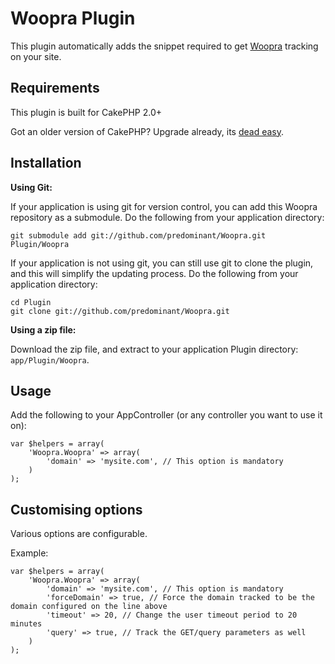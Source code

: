 # Woopra Plugin #

This plugin automatically adds the snippet required to get [Woopra](http://woopra.com) tracking on your site.

## Requirements ##

This plugin is built for CakePHP 2.0+

Got an older version of CakePHP? Upgrade already, its [dead easy](http://book.cakephp.org/2.0/en/appendices/2-0-migration-guide.html).

## Installation ##

**Using Git:**

If your application is using git for version control, you can add this Woopra repository as a submodule. Do the following from your application directory:

	git submodule add git://github.com/predominant/Woopra.git Plugin/Woopra

If your application is not using git, you can still use git to clone the plugin, and this will simplify the updating process. Do the following from your application directory:

	cd Plugin
	git clone git://github.com/predominant/Woopra.git

**Using a zip file:**

Download the zip file, and extract to your application Plugin directory: `app/Plugin/Woopra`.

## Usage ##

Add the following to your AppController (or any controller you want to use it on):

	var $helpers = array(
		'Woopra.Woopra' => array(
			'domain' => 'mysite.com', // This option is mandatory
		)
	);

## Customising options ##

Various options are configurable.

Example:

	var $helpers = array(
		'Woopra.Woopra' => array(
			'domain' => 'mysite.com', // This option is mandatory
			'forceDomain' => true, // Force the domain tracked to be the domain configured on the line above
			'timeout' => 20, // Change the user timeout period to 20 minutes
			'query' => true, // Track the GET/query parameters as well
		)
	);
